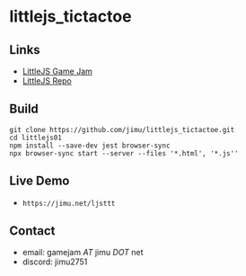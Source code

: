 # littlejs_tictactoe

## Links
- [LittleJS Game Jam](https://itch.io/jam/littlejs-game-jam)
- [LittleJS Repo](https://github.com/KilledByAPixel/LittleJS)

## Build
    git clone https://github.com/jimu/littlejs_tictactoe.git
    cd littlejs01
    npm install --save-dev jest browser-sync
    npx browser-sync start --server --files '*.html', '*.js''

## Live Demo
- `https://jimu.net/ljsttt`

## Contact
- email: gamejam _AT_ jimu _DOT_ net
- discord: jimu2751

